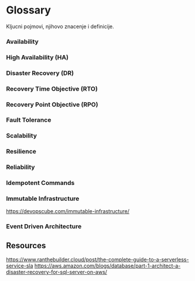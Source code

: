 # Glossary  

Kljucni pojmovi, njihovo znacenje i definicije.

### Availability

### High Availability (HA)

### Disaster Recovery (DR)

### Recovery Time Objective (RTO)

### Recovery Point Objective (RPO)

### Fault Tolerance

### Scalability

### Resilience

### Reliability

### Idempotent Commands

### Immutable Infrastructure
https://devopscube.com/immutable-infrastructure/

### Event Driven Architecture

### 

## Resources
https://www.ranthebuilder.cloud/post/the-complete-guide-to-a-serverless-service-sla
https://aws.amazon.com/blogs/database/part-1-architect-a-disaster-recovery-for-sql-server-on-aws/
